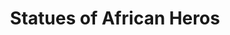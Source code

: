 ---
pid: MX123
title: Statues of African Heros
location_transcription: Around the city Park SW, N, S
zipcode: '19143'
outside_phl: 
neighborhood: University City
age: '55'
age_range: 50-59
instagram: 
image_file_name: MX_123.jpg
proposal_transcription: More African statues around the city
topic: African Americans,Inclusivity,Race Ethnicity
topic_summary: 0, 0, 0
type: Sculpture Statue
keywords_other: representation, african american, parks
credit: DeLando Jones
image_labels: 
twitter: 
facebook: 
permalink: "/monuments/mx123/"
layout: item-page
---